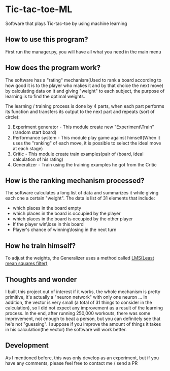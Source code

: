 # Tic-tac-toe-ML
Software that plays Tic-tac-toe by using machine learning
## How to use this program?
First run the manager.py, you will have all what you need in the main menu
## How does the program work?
The software has a "rating" mechanism(Used to rank a board according to how good it is to the player who makes it and by that choice the next move) by calculating data on it and giving "weight" to each subject, the purpose of learning is to find the optimal weights.

The learning / training process is done by 4 parts, when each part performs its function and transfers its output to the next part and repeats (sort of circle):
1. Experiment generator - This module create new "Experiment\Train"(random start board)
2. Performance system - This module play game against himself(When it uses the "ranking" of each move, it is possible to select the ideal move at each stage)
3. Critic - This module create train examples(pair of (board, ideal calculation of his rating)
4. Generalizer - Train using the training examples he got from the Critic
## How is the ranking mechanism processed?
The software calculates a long list of data and summarizes it while giving each one a certain "weight".
The data is list of 31 elements that include:
* which places in the board empty
* which places in the board is occupied by the player
* which places in the board is occupied by the other player
* If the player win\lose in this board
* Player's chance of winning\losing in the next turn
## How he train himself?
To adjust the weights, the Generalizer uses a method called [LMS(Least mean squares filter)](https://en.wikipedia.org/wiki/Least_mean_squares_filter)
## Thoughts and wonder
I built this project out of interest if it works, the whole mechanism is pretty primitive, it's actually a "neuron network" with only one neuron ...
In addition, the vector is very small (a total of 31 things to consider in the calculation), so I did not expect any improvement as a result of the learning process.
In the end, after running 250,000 workouts, there was some improvement, not enough to beat a person, but you can definitely see that he's not "guessing".
I suppose if you improve the amount of things it takes in his calculation(the vector) the software will work better.
## Development
As I mentioned before, this was only develop as an experiment, but if you have any comments, please feel free to contact me / send a PR
